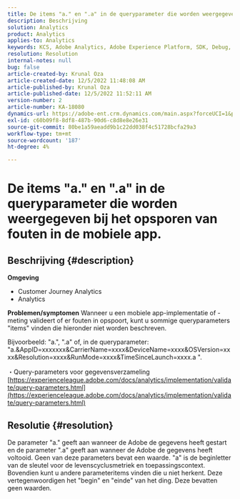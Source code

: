 ```yaml
---
title: De items "a." en ".a" in de queryparameter die worden weergegeven bij het opsporen van fouten in de mobiele app.
description: Beschrijving
solution: Analytics
product: Analytics
applies-to: Analytics
keywords: KCS, Adobe Analytics, Adobe Experience Platform, SDK, Debug, Query-parameters
resolution: Resolution
internal-notes: null
bug: false
article-created-by: Krunal Oza
article-created-date: 12/5/2022 11:48:08 AM
article-published-by: Krunal Oza
article-published-date: 12/5/2022 11:52:11 AM
version-number: 2
article-number: KA-18080
dynamics-url: https://adobe-ent.crm.dynamics.com/main.aspx?forceUCI=1&pagetype=entityrecord&etn=knowledgearticle&id=109571ad-9274-ed11-81aa-6045bd006c82
exl-id: c60b09f8-8df8-487b-90d6-c8d8e8e26e31
source-git-commit: 80be1a59aeadd9b1c22dd038f4c51728bcfa29a3
workflow-type: tm+mt
source-wordcount: '187'
ht-degree: 4%

---
```


# De items &quot;a.&quot; en &quot;.a&quot; in de queryparameter die worden weergegeven bij het opsporen van fouten in de mobiele app.

## Beschrijving {#description}

<b>Omgeving</b>
- Customer Journey Analytics
- Analytics



<b>Problemen/symptomen</b>
Wanneer u een mobiele app-implementatie of -meting valideert of er fouten in opspoort, kunt u sommige queryparameters &quot;items&quot; vinden die hieronder niet worden beschreven.

Bijvoorbeeld: &quot;a.&quot;, &quot;.a&quot; of, in de queryparameter: &quot;a.&amp;AppID=xxxxxxx&amp;CarrierName=xxxx&amp;DeviceName=xxxx&amp;OSVersion=xxxx&amp;Resolution=xxxx&amp;RunMode=xxxx&amp;TimeSinceLaunch=xxxx.a &quot;.

・Query-parameters voor gegevensverzameling
[https://experienceleague.adobe.com/docs/analytics/implementation/validate/query-parameters.html](https://experienceleague.adobe.com/docs/analytics/implementation/validate/query-parameters.html)




## Resolutie {#resolution}


De parameter &quot;a.&quot; geeft aan wanneer de Adobe de gegevens heeft gestart en de parameter &quot;.a&quot; geeft aan wanneer de Adobe de gegevens heeft voltooid. Geen van deze parameters bevat een waarde. &quot;a&quot; is de beginletter van de sleutel voor de levenscyclusmetriek en toepassingscontext. Bovendien kunt u andere parameteritems vinden die u niet herkent. Deze vertegenwoordigen het &quot;begin&quot; en &quot;einde&quot; van het ding. Deze bevatten geen waarden.
